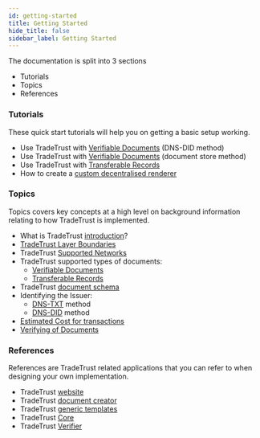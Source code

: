 ```yaml
---
id: getting-started
title: Getting Started
hide_title: false
sidebar_label: Getting Started
---
```


The documentation is split into 3 sections

- Tutorials
- Topics
- References

### Tutorials

These quick start tutorials will help you on getting a basic setup working.

- Use TradeTrust with [Verifiable Documents](/docs/4.x/tutorial/verifiable-documents/overview) (DNS-DID method)
- Use TradeTrust with [Verifiable Documents](/docs/4.x/tutorial/verifiable-documents/advanced/document-store/overview) (document store method)
- Use TradeTrust with [Transferable Records](/docs/4.x/tutorial/transferable-records/overview)
- How to create a [custom decentralised renderer](/docs/4.x/tutorial/decentralised-renderer/)

### Topics

Topics covers key concepts at a high level on background information relating to how TradeTrust is implemented.

- What is TradeTrust [introduction](/docs/4.x/topics/introduction/what-is-tradetrust)?
- [TradeTrust Layer Boundaries](/docs/4.x/topics/introduction/tradetrust-layer-boundaries)
- TradeTrust [Supported Networks](/docs/4.x/topics/introduction/supported-network)
- TradeTrust supported types of documents:
  - [Verifiable Documents](/docs/4.x/topics/introduction/verifiable-documents/overview)
  - [Transferable Records](/docs/4.x/topics/introduction/transferable-records/overview)
- TradeTrust [document schema](/docs/4.x/topics/introduction/tradetrust-document-schema)
- Identifying the Issuer:
  - [DNS-TXT](/docs/4.x/topics/introduction/issuer-method-dns-txt) method
  - [DNS-DID](/docs/4.x/topics/introduction/issuer-method-dns-did) method
- [Estimated Cost for transactions](/docs/4.x/topics/introduction/estimated-cost-for-transactions)
- [Verifying of Documents](/docs/4.x/topics/verifying-documents/overview)

### References

References are TradeTrust related applications that you can refer to when designing your own implementation.

- TradeTrust [website](/docs/4.x/reference/tradetrust-website/overview)
- TradeTrust [document creator](/docs/4.x/reference/document-creator/overview)
- TradeTrust [generic templates](/docs/4.x/reference/generic-templates/overview)
- TradeTrust [Core](/docs/4.x/reference/libraries/tt-core)
- TradeTrust [Verifier](/docs/4.x/reference/libraries/tt-verify)
